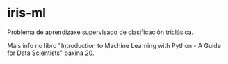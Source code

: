 # iris-ml

Problema de aprendizaxe supervisado de clasificación triclásica.

Máis info no libro "Introduction to Machine Learning with Python - A Guide for Data Scientists" páxina 20.
